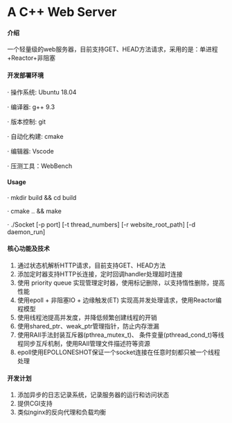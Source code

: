 # A C++  Web Server

#### 介绍
一个轻量级的web服务器，目前支持GET、HEAD方法请求，采用的是：单进程+Reactor+非阻塞

#### 开发部署环境
· 操作系统: Ubuntu 18.04

· 编译器: g++ 9.3

· 版本控制: git

· 自动化构建: cmake

· 编辑器: Vscode

· 压测工具：WebBench

#### Usage
· mkdir build && cd build

· cmake .. && make

· ./Socket [-p port] [-t thread_numbers]  [-r website_root_path] [-d daemon_run]

#### 核心功能及技术

1.  通过状态机解析HTTP请求，目前支持GET、HEAD方法
2.  添加定时器支持HTTP长连接，定时回调handler处理超时连接
3.  使用 priority queue 实现管理定时器，使用标记删除，以支持惰性删除，提高性能
4.  使用epoll + 非阻塞IO + 边缘触发(ET) 实现高并发处理请求，使用Reactor编程模型
5.  使用线程池提高并发度，并降低频繁创建线程的开销
6.  使用shared_ptr、weak_ptr管理指针，防止内存泄漏
7.  使用RAII手法封装互斥器(pthrea_mutex_t)、 条件变量(pthread_cond_t)等线程同步互斥机制，使用RAII管理文件描述符等资源
8.  epoll使用EPOLLONESHOT保证一个socket连接在任意时刻都只被一个线程处理
#### 开发计划

1.  添加异步的日志记录系统，记录服务器的运行和访问状态
2.  提供CGI支持
3.  类似nginx的反向代理和负载均衡
